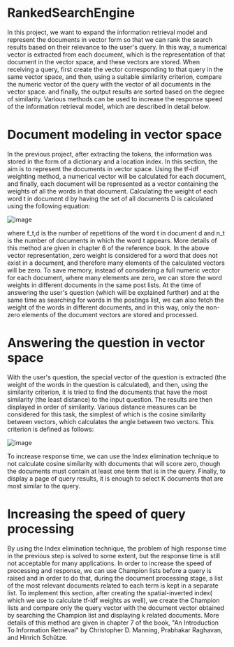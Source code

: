 # RankedSearchEngine

In this project, we want to expand the information retrieval model and represent the documents in vector form so that we can rank the search results based on their relevance to the user's query. In this way, a numerical vector is extracted from each document, which is the representation of that document in the vector space, and these vectors are stored. When receiving a query, first create the vector corresponding to that query in the same vector space, and then, using a suitable similarity criterion, compare the numeric vector of the query with the vector of all documents in the vector space.
and finally, the output results are sorted based on the degree of similarity. Various methods can be used to increase the response speed of the information retrieval model, which are described in detail below.

# Document modeling in vector space
In the previous project, after extracting the tokens, the information was stored in the form of a dictionary and a location index.
In this section, the aim is to represent the documents in vector space. Using the tf-idf weighting method, 
a numerical vector will be calculated for each document, and finally, each document will be represented as a vector 
containing the weights of all the words in that document. Calculating the weight of each word t in document d by having 
the set of all documents D is calculated using the following equation:

![image](https://github.com/MahdiTheGreat/RankedSearchEngine/assets/47212121/af39be8b-3a44-4dd7-a41c-cb2bf34ad54e)

where f_t,d is the number of repetitions of the word t in document d and n_t is the number of documents in which the word t appears. More details of this method are given in chapter 6 of the reference book. In the above vector representation, zero weight is considered for a word that does not exist in a document, and therefore many elements of the calculated vectors will be zero. To save memory, instead of considering a full numeric vector for each document, where many elements are zero, we can store the word weights in different documents in the same post lists. At the time of answering the user's question (which will be explained further) and at the same time as searching for words in the postings list, we can also fetch the weight of the words in different documents, and in this way, only the non-zero elements of the document vectors are stored and processed.

# Answering the question in vector space
With the user's question, the special vector of the question is extracted (the weight of the words in the question is calculated), and then, using the similarity criterion, it is tried to find the documents that have the most similarity (the least distance) to the input question. The results are then displayed in order of similarity. Various distance measures can be considered for this task, the simplest of which is the cosine similarity between vectors, which calculates the angle between two vectors. This criterion is defined as follows:

![image](https://github.com/MahdiTheGreat/RankedSearchEngine/assets/47212121/06acfe6f-7f2a-4fe3-92a3-e2236b4300d2)

To increase response time, we can use the Index elimination technique to not calculate cosine similarity with documents that will score zero, though the documents must contain at least one term that is in the query. Finally, to display a page of query results, it is enough to select K documents that are most similar to the query.

# Increasing the speed of query processing

By using the Index elimination technique, the problem of high response time in the previous step is solved to some extent, but the response time is still not acceptable for many applications. In order to increase the speed of processing and response, we can use Champion lists before a query is raised and in order to do that, during the document processing stage, a list of the most relevant documents related to each term is kept in a separate list. To implement this section, after creating the spatial-inverted index( which we use to calculate tf-idf weights as well), we create the Champion lists and compare only the query vector with the document vector obtained by searching the Champion list and displaying k related documents. More details of this method are given in chapter 7 of the book, "An Introduction To Information Retrieval" by Christopher D. Manning, Prabhakar Raghavan, and Hinrich Schütze.





